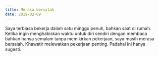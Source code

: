 ```yaml
---
title: Merasa bersalah
date: 2019-02-09
---
```

Saya terbiasa bekerja dalam satu minggu penuh, bahkan saat di rumah. Ketika ingin menghabiskan waktu untuk diri sendiri dengan membaca bahkan hanya semalam tanpa memikirkan pekerjaan, saya masih merasa bersalah. Khawatir melewatkan pekerjaan penting. Padahal ini hanya sugesti.